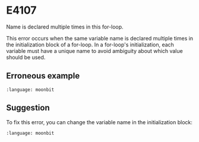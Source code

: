 # E4107

Name is declared multiple times in this for-loop.

This error occurs when the same variable name is declared multiple times in the
initialization block of a for-loop. In a for-loop's initialization, each
variable must have a unique name to avoid ambiguity about which value should be
used.

## Erroneous example

```{literalinclude} /sources/error_codes/E4107_error/top.mbt
:language: moonbit
```

## Suggestion

To fix this error, you can change the variable name in the initialization block:

```{literalinclude} /sources/error_codes/E4107_fixed/top.mbt
:language: moonbit
```
